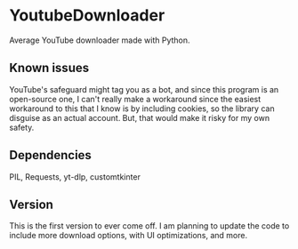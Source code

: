 # YoutubeDownloader
Average YouTube downloader made with Python.

## Known issues
YouTube's safeguard might tag you as a bot, and since this program is an open-source one, I can't really make a workaround since the easiest workaround to this that I know is by including cookies, so the library can disguise as an actual account. But, that would make it risky for my own safety.

## Dependencies
PIL, Requests, yt-dlp, customtkinter

## Version
This is the first version to ever come off. I am planning to update the code to include more download options, with UI optimizations, and more.
